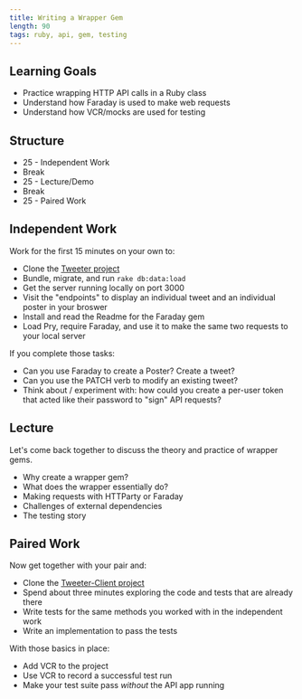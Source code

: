 ```yaml
---
title: Writing a Wrapper Gem
length: 90
tags: ruby, api, gem, testing
---
```


## Learning Goals

* Practice wrapping HTTP API calls in a Ruby class
* Understand how Faraday is used to make web requests
* Understand how VCR/mocks are used for testing

## Structure

* 25 - Independent Work
* Break
* 25 - Lecture/Demo
* Break
* 25 - Paired Work

## Independent Work

Work for the first 15 minutes on your own to:

* Clone the [Tweeter project](https://github.com/turingschool-examples/tweeter)
* Bundle, migrate, and run `rake db:data:load`
* Get the server running locally on port 3000
* Visit the "endpoints" to display an individual tweet and an individual poster in your broswer
* Install and read the Readme for the Faraday gem
* Load Pry, require Faraday, and use it to make the same two requests to your local server

If you complete those tasks:

* Can you use Faraday to create a Poster? Create a tweet?
* Can you use the PATCH verb to modify an existing tweet?
* Think about / experiment with: how could you create a per-user token that acted like their password to "sign" API requests?

## Lecture

Let's come back together to discuss the theory and practice of wrapper gems.

* Why create a wrapper gem?
* What does the wrapper essentially do?
* Making requests with HTTParty or Faraday
* Challenges of external dependencies
* The testing story

## Paired Work

Now get together with your pair and:

* Clone the [Tweeter-Client project](https://github.com/turingschool-examples/tweeter-client)
* Spend about three minutes exploring the code and tests that are already there
* Write tests for the same methods you worked with in the independent work
* Write an implementation to pass the tests

With those basics in place:

* Add VCR to the project
* Use VCR to record a successful test run
* Make your test suite pass *without* the API app running

